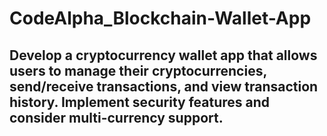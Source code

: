 # CodeAlpha_Blockchain-Wallet-App
## Develop a cryptocurrency wallet app that allows users to manage their cryptocurrencies, send/receive transactions, and view transaction history. Implement security features and consider multi-currency support.
